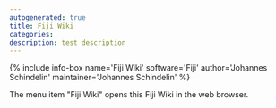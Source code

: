 ```yaml
---
autogenerated: true
title: Fiji Wiki
categories: 
description: test description
---
```


{% include info-box name='Fiji Wiki' software='Fiji' author='Johannes Schindelin' maintainer='Johannes Schindelin' %}

The menu item "Fiji Wiki" opens this Fiji Wiki in the web browser.
